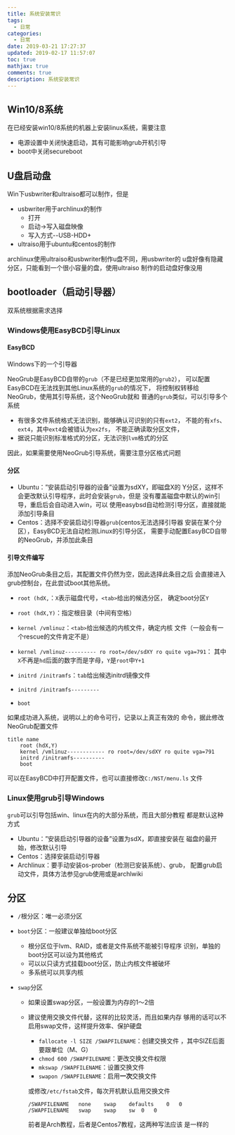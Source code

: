 ```yaml
---
title: 系统安装常识
tags:
  - 日常
categories:
  - 日常
date: 2019-03-21 17:27:37
updated: 2019-02-17 11:57:07
toc: true
mathjax: true
comments: true
description: 系统安装常识
---
```


##	Win10/8系统

在已经安装win10/8系统的机器上安装linux系统，需要注意

-	电源设置中关闭快速启动，其有可能影响grub开机引导
-	boot中关闭secureboot

##	U盘启动盘

Win下usbwriter和ultraiso都可以制作，但是

-	usbwriter用于archlinux的制作
	-	打开
	-	启动->写入磁盘映像
	-	写入方式--USB-HDD+
-	ultraiso用于ubuntu和centos的制作

archlinux使用ultraiso和usbwriter制作u盘不同，用usbwriter的
u盘好像有隐藏分区，只能看到一个很小容量的盘，使用ultraiso
制作的启动盘好像没用

##	bootloader（启动引导器）

双系统根据需求选择

###	Windows使用EasyBCD引导Linux

####	EasyBCD

Windows下的一个引导器

NeoGrub是EasyBCD自带的`grub`（不是已经更加常用的`grub2`），
可以配置EasyBCD在无法找到其他Linux系统的`grub`的情况下，
将控制权转移给NeoGrub，使用其引导系统，这个NeoGrub就和
普通的`grub`类似，可以引导多个系统

-	有很多文件系统格式无法识别，能够确认可识别的只有`ext2`，
	不能的有`xfs`、`ext4`，其中`ext4`会被错认为`ex2fs`，
	不能正确读取分区文件，
-	据说只能识别标准格式的分区，无法识别`lvm`格式的分区

因此，如果需要使用NeoGrub引导系统，需要注意分区格式问题
		
####	分区

-	Ubuntu：”安装启动引导器的设备”设置为sdXY，即磁盘X的
	Y分区，这样不会更改默认引导程序，此时会安装`grub`，但是
	没有覆盖磁盘中默认的win引导，重启后会自动进入win，可以
	使用easybsd自动检测引导分区，直接就能添加引导条目
-	Centos：选择不安装启动引导器`grub`(centos无法选择引导器
	安装在某个分区），EasyBCD无法自动检测Linux的引导分区，
	需要手动配置EasyBCD自带的NeoGrub，并添加此条目


####	引导文件编写

添加NeoGrub条目之后，其配置文件仍然为空，因此选择此条目之后
会直接进入grub控制台，在此尝试boot其他系统。

-	`root (hdX,`：`X`表示磁盘代号，`<tab>`给出的候选分区，
	确定boot分区`Y`

-	`root (hdX,Y)`：指定根目录（中间有空格）

-	`kernel /vmlinuz`：`<tab>`给出候选的内核文件，确定内核
	文件（一般会有一个rescue的文件肯定不是）

-	`kernel /vmlinuz---------- ro root=/dev/sdXY ro quite vga=791`：
	其中`X`不再是`hd`后面的数字而是字母，`Y`是`root`中`Y+1`

-	`initrd /initramfs`：`tab`给出候选initrd镜像文件

-	`initrd /initramfs---------`

-	`boot`

如果成功进入系统，说明以上的命令可行，记录以上真正有效的
命令，据此修改NeoGrub配置文件

	title name
		root (hdX,Y)
		kernel /vmlinuz------------ ro root=/dev/sdXY ro quite vga=791
		initrd /initramfs----------
		boot

可以在EasyBCD中打开配置文件，也可以直接修改`C:/NST/menu.ls`
文件

###	Linux使用grub引导Windows

`grub`可以引导包括win、linux在内的大部分系统，而且大部分教程
都是默认这种方式

-	Ubuntu：”安装启动引导器的设备”设置为sdX，即直接安装在
	磁盘的最开始，修改默认引导
-	Centos：选择安装启动引导器
-	Archlinux：要手动安装os-prober（检测已安装系统）、grub，
	配置grub启动文件，具体方法参见grub使用或是archlwiki

##	分区

-	`/`根分区：唯一必须分区

-	`boot`分区：一般建议单独给boot分区

	-	根分区位于lvm、RAID，或者是文件系统不能被引导程序
		识别，单独的boot分区可以设为其他格式
	-	可以以只读方式挂载boot分区，防止内核文件被破坏
	-	多系统可以共享内核

-	`swap`分区

	-	如果设置swap分区，一般设置为内存的1～2倍
	-	建议使用交换文件代替，这样的比较灵活，而且如果内存
		够用的话可以不启用swap文件，这样提升效率、保护硬盘

		-	`fallocate -l SIZE /SWAPFILENAME`：创建交换文件
			，其中SIZE后面要跟单位（M、G）
		-	`chmod 600 /SWAPFILENAME`：更改交换文件权限
		-	`mkswap /SWAPFILENAME`：设置交换文件
		-	`swapon /SWAPFILENAME`：启用**一次**交换文件

		或修改`/etc/fstab`文件，每次开机默认启用交换文件

			/SWAPFILENAME	none	swap	defaults	0	0
			/SWAPFILENAME	swap	swap	sw	0	0

		前者是Arch教程，后者是Centos7教程，这两种写法应该
		是一样的
